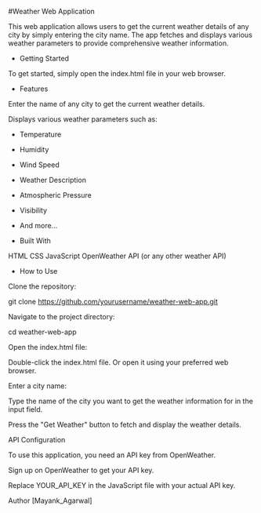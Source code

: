 #Weather Web Application

This web application allows users to get the current weather details of any city by simply entering the city name. The app fetches and displays various weather parameters to provide comprehensive weather information.

- Getting Started

To get started, simply open the index.html file in your web browser.

- Features

Enter the name of any city to get the current weather details.

Displays various weather parameters such as:

- Temperature
- Humidity
- Wind Speed
- Weather Description
- Atmospheric Pressure
- Visibility
- And more...
 
- Built With

HTML
CSS
JavaScript
OpenWeather API (or any other weather API)

- How to Use

Clone the repository:

git clone https://github.com/yourusername/weather-web-app.git

Navigate to the project directory:

cd weather-web-app

Open the index.html file:

Double-click the index.html file.
Or open it using your preferred web browser.

Enter a city name:

Type the name of the city you want to get the weather information for in the input field.

Press the "Get Weather" button to fetch and display the weather details.

API Configuration

To use this application, you need an API key from OpenWeather.

Sign up on OpenWeather to get your API key.

Replace YOUR_API_KEY in the JavaScript file with your actual API key.

Author
[Mayank_Agarwal]
